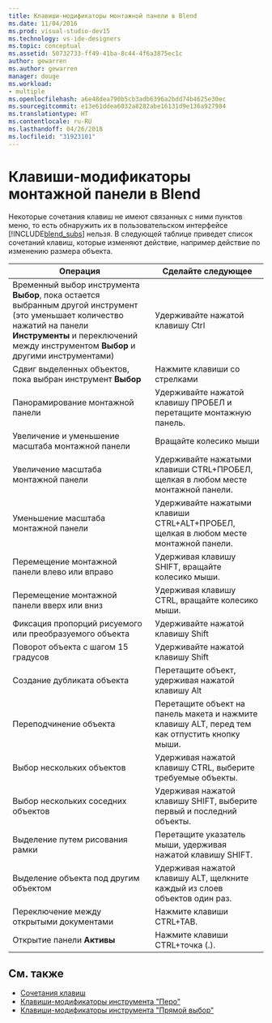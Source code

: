```yaml
---
title: Клавиши-модификаторы монтажной панели в Blend
ms.date: 11/04/2016
ms.prod: visual-studio-dev15
ms.technology: vs-ide-designers
ms.topic: conceptual
ms.assetid: 50732733-ff49-41ba-8c44-4f6a3875ec1c
author: gewarren
ms.author: gewarren
manager: douge
ms.workload:
- multiple
ms.openlocfilehash: a6e48dea790b5cb3adb6396a2bdd74b4625e30ec
ms.sourcegitcommit: e13e61ddea6032a8282abe16131d9e136a927984
ms.translationtype: HT
ms.contentlocale: ru-RU
ms.lasthandoff: 04/26/2018
ms.locfileid: "31923101"
---
```

# <a name="artboard-modifier-keys-in-blend"></a>Клавиши-модификаторы монтажной панели в Blend
Некоторые сочетания клавиш не имеют связанных с ними пунктов меню, то есть обнаружить их в пользовательском интерфейсе [!INCLUDE[blend_subs](../debugger/includes/blend_subs_md.md)] нельзя. В следующей таблице приведет список сочетаний клавиш, которые изменяют действие, например действие по изменению размера объекта.

|Операция|Сделайте следующее|
|-----------------------|-------------|
|Временный выбор инструмента **Выбор**, пока остается выбранным другой инструмент (это уменьшает количество нажатий на панели **Инструменты** и переключений между инструментом **Выбор** и другими инструментами)|Удерживайте нажатой клавишу Ctrl|
|Сдвиг выделенных объектов, пока выбран инструмент **Выбор**|Нажмите клавиши со стрелками|
|Панорамирование монтажной панели|Удерживайте нажатой клавишу ПРОБЕЛ и перетащите монтажную панель.|
|Увеличение и уменьшение масштаба монтажной панели|Вращайте колесико мыши|
|Увеличение масштаба монтажной панели|Удерживайте нажатыми клавиши CTRL+ПРОБЕЛ, щелкая в любом месте монтажной панели.|
|Уменьшение масштаба монтажной панели|Удерживайте нажатыми клавиши CTRL+ALT+ПРОБЕЛ, щелкая в любом месте монтажной панели.|
|Перемещение монтажной панели влево или вправо|Удерживая клавишу SHIFT, вращайте колесико мыши.|
|Перемещение монтажной панели вверх или вниз|Удерживая клавишу CTRL, вращайте колесико мыши.|
|Фиксация пропорций рисуемого или преобразуемого объекта|Удерживайте нажатой клавишу Shift|
|Поворот объекта с шагом 15 градусов|Удерживайте нажатой клавишу Shift|
|Создание дубликата объекта|Перетащите объект, удерживая нажатой клавишу Alt|
|Переподчинение объекта|Перетащите объект на панель макета и нажмите клавишу ALT, перед тем как отпустить кнопку мыши.|
|Выбор нескольких объектов|Удерживая нажатой клавишу CTRL, выберите требуемые объекты.|
|Выбор нескольких соседних объектов|Удерживая нажатой клавишу SHIFT, выберите первый и последний объекты.|
|Выделение путем рисования рамки|Перетащите указатель мыши, удерживая нажатой клавишу SHIFT.|
|Выделение объекта под другим объектом|Удерживая нажатой клавишу ALT, щелкните каждый из слоев объектов один раз.|
|Переключение между открытыми документами|Нажмите клавиши CTRL+TAB.|
|Открытие панели **Активы**|Нажмите клавиши CTRL+точка (.).|

## <a name="see-also"></a>См. также

- [Сочетания клавиш](../designers/keyboard-shortcuts-in-blend.md)
- [Клавиши-модификаторы инструмента "Перо"](../designers/pen-tool-modifier-keys-in-blend.md)
- [Клавиши-модификаторы инструмента "Прямой выбор"](../designers/direct-selection-tool-modifier-keys-in-blend.md)